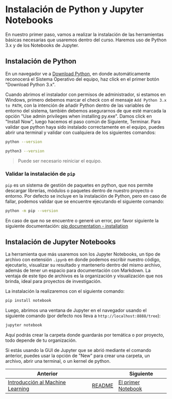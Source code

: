 # Instalación de Python y Jupyter Notebooks

En nuestro primer paso, vamos a realizar la instalación de las herramientas básicas necesarias que usaremos dentro del curso. Haremos uso de Python 3.x y de los Notebooks de Jupyter.

## Instalación de Python

En un navegador ve a [Download Python](https://www.python.org/downloads/), en donde automáticamente reconocerá el Sistema Operativo del equipo, haz click en el primer botón "Download Python 3.x".

Cuando abrimos el instalador con permisos de administrador, si estamos en Windows, primero debemos marcar el check con el mensaje `Add Python 3.x to PATH`, con la intención de añadir Python dentro de las variables de entorno del sistema, también debemos asegurarnos de que esté marcada la opción "Use admin privileges when installing py.exe". Damos click en "Install Now", luego hacemos el paso común de Siguiente, Terminar. Para validar que python haya sido instalado correctamente en el equipo, puedes abrir una terminal y validar con cualquiera de los siguientes comandos:

```bash
python --version
```

```bash
python3 --version
```

> Puede ser necesario reiniciar el equipo.

### Validar la instalación de `pip`

`pip` es un sistema de gestión de paquetes en python, que nos permite descargar librerías, módulos o paquetes dentro de nuestro proyecto o entorno. Por defecto se incluye en la instalación de Python, pero en caso de fallar, podemos validar que se encuentre ejecutando el siguiente comando:

```bash
python -m pip --version
```

En caso de que no se encuentre o generé un error, por favor siguiente la siguiente documentación: [pip documentation - installation](https://pip.pypa.io/en/stable/installation/)

## Instalación de Jupyter Notebooks

La herramienta que más usaremos son los Jupyter Notebooks, un tipo de archivo con extensión `.ipynb` en donde podemos escribir nuestro código, ejecutarlo, visualizar su resultado y mantenerlo dentro del mismo archivo, además de tener un espacio para documentación con Markdown. La ventaja de este tipo de archivos es la organización y visualización que nos brinda, ideal para proyectos de investigación.

La instalación la realizaremos con el siguiente comando:

```bash
pip install notebook
```

Luego, abrimos una ventana de Jupyter en el navegador usando el siguiente comando (por defecto nos lleva a `http://localhost:8888/tree`):

```bash
jupyter notebook
```

Aquí podrás crear la carpeta donde guardarás por temática o por proyecto, todo depende de tu organización.

Si estás usando la GUI de Jupyter que se abrió mediante el comando anterior, puedes usar la opción de "New" para crear una carpeta, un archivo, abrir una terminal, o un kernel de python.

|Anterior||Siguiente|
|--------|-|---------|
|[Introducción al Machine Learning](./00-Machine_Learning.pdf)|[README](../README.md)|[El primer Notebook](./02-El_primer_notebook.md)|
